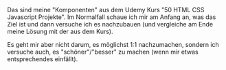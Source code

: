 Das sind meine "Komponenten" aus dem Udemy Kurs "50 HTML CSS Javascript Projekte". Im Normalfall schaue ich mir am Anfang an, was das Ziel ist und dann versuche ich es nachzubauen (und vergleiche am Ende meine Lösung mit der aus dem Kurs).

Es geht mir aber nicht darum, es möglichst 1:1 nachzumachen, sondern ich versuche auch, es "schöner"/"besser" zu machen (wenn mir etwas entsprechendes einfällt).

